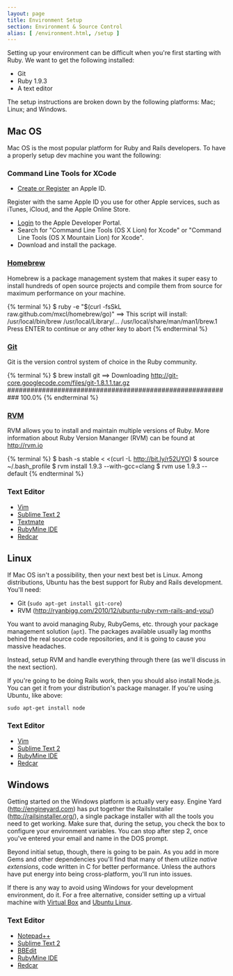 ```yaml
---
layout: page
title: Environment Setup
section: Environment & Source Control
alias: [ /environment.html, /setup ]
---
```


Setting up your environment can be difficult when you're first starting with Ruby. We want to get the following installed:

* Git
* Ruby 1.9.3
* A text editor

The setup instructions are broken down by the following platforms: Mac; Linux; and Windows.

## Mac OS

Mac OS is the most popular platform for Ruby and Rails developers. To have a properly setup dev machine you want the following:

### Command Line Tools for XCode
* [Create or Register](https://developer.apple.com/programs/register/) an Apple ID.

Register with the same Apple ID you use for other Apple services, such as iTunes, iCloud, and the Apple Online Store.

* [Login](http://developer.apple.com/downloads) to the Apple Developer Portal.
* Search for "Command Line Tools (OS X Lion) for Xcode" or "Command Line Tools (OS X Mountain Lion) for Xcode".
* Download and install the package.

### [Homebrew](http://mxcl.github.com/homebrew/)

Homebrew is a package management system that makes it super easy to install hundreds of open source projects and compile them from source for maximum performance on your machine.

{% terminal %}
$ ruby -e "$(curl -fsSkL raw.github.com/mxcl/homebrew/go)"
==> This script will install:
/usr/local/bin/brew
/usr/local/Library/...
/usr/local/share/man/man1/brew.1
Press ENTER to continue or any other key to abort
{% endterminal %}

### [Git](http://git-scm.com/)

Git is the version control system of choice in the Ruby community.

{% terminal %}
$ brew install git
==> Downloading http://git-core.googlecode.com/files/git-1.8.1.1.tar.gz
########################################################### 100.0%
{% endterminal %}


### [RVM](http://rvm.io)

RVM allows you to install and maintain multiple versions of Ruby. More information about Ruby Version Mananger (RVM) can be found at http://rvm.io

{% terminal %}
$ bash -s stable < <(curl -L http://bit.ly/r52UYO)
$ source ~/.bash_profile
$ rvm install 1.9.3 --with-gcc=clang
$ rvm use 1.9.3 --default
{% endterminal %}

### Text Editor

* [Vim](http://www.vim.org/)
* [Sublime Text 2](http://www.sublimetext.com/2)
* [Textmate](http://macromates.com/)
* [RubyMine IDE](http://www.jetbrains.com/ruby/)
* [Redcar](http://redcareditor.com/)

## Linux

If Mac OS isn't a possibility, then your next best bet is Linux. Among distributions, Ubuntu has the best support for Ruby and Rails development. You'll need:

* Git (`sudo apt-get install git-core`)
* RVM (<http://ryanbigg.com/2010/12/ubuntu-ruby-rvm-rails-and-you/>)

You want to avoid managing Ruby, RubyGems, etc. through your package management solution (`apt`). The packages available usually lag months behind the real source code repositories, and it is going to cause you massive headaches.

Instead, setup RVM and handle everything through there (as we'll discuss in the next section).

If you're going to be doing Rails work, then you should also install Node.js. You can get it from your distribution's package manager. If you're using Ubuntu, like above:

`sudo apt-get install node`

### Text Editor

* [Vim](http://www.vim.org/)
* [Sublime Text 2](http://www.sublimetext.com/2)
* [RubyMine IDE](http://www.jetbrains.com/ruby/)
* [Redcar](http://redcareditor.com/) 

## Windows

Getting started on the Windows platform is actually very easy. Engine Yard (<http://engineyard.com>) has put together the RailsInstaller (<http://railsinstaller.org/>), a single package installer with all the tools you need to get working. Make sure that, during the setup, you check the box to configure your environment variables. You can stop after step 2, once you've entered your email and name in the DOS prompt.

Beyond initial setup, though, there is going to be pain. As you add in more Gems and other dependencies you'll find that many of them utilize _native extensions_, code written in C for better performance. Unless the authors have put energy into being cross-platform, you'll run into issues.

<div class="opinion">
<p>If there is any way to avoid using Windows for your development environment, do it. For a free alternative, consider setting up a virtual machine with <a href="http://www.virtualbox.org">Virtual Box</a> and <a href="http://www.ubuntu.com/download/ubuntu/download">Ubuntu Linux</a>.</p>
</div>

### Text Editor

* [Notepad++](http://notepad-plus-plus.org/)
* [Sublime Text 2](http://www.sublimetext.com/2)
* [BBEdit](http://www.barebones.com/products/bbedit/index.html?utm_source=df&utm_medium=banner&utm_campaign=bbedit)
* [RubyMine IDE](http://www.jetbrains.com/ruby/)
* [Redcar](http://redcareditor.com/) 
